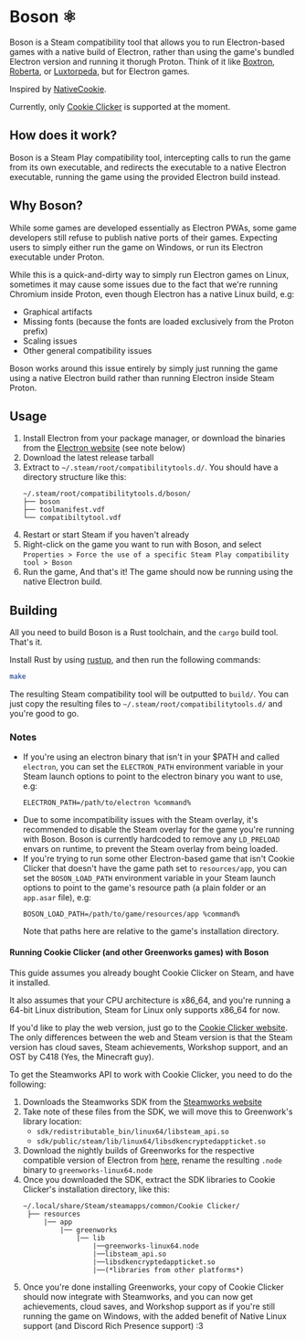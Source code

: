 # Boson ⚛️

Boson is a Steam compatibility tool that allows you to run Electron-based games with a native build of Electron,
rather than using the game's bundled Electron version and running it thorugh Proton.
Think of it like [Boxtron], [Roberta], or [Luxtorpeda], but for Electron games.

[Boxtron]: https://github.com/dreamer/boxtron
[Roberta]: https://github.com/dreamer/roberta
[Luxtorpeda]: https://github.com/dreamer/luxtorpeda

Inspired by [NativeCookie](https://github.com/Kesefon/NativeCookie/).

Currently, only [Cookie Clicker](https://orteil.dashnet.org/cookieclicker/) is supported at the moment.

## How does it work?

Boson is a Steam Play compatibility tool, intercepting calls to run the game from its own executable, and redirects
the executable to a native Electron executable, running the game using the provided Electron build instead.

## Why Boson?

While some games are developed essentially as Electron PWAs, some game developers still refuse to publish native ports of their games.
Expecting users to simply either run the game on Windows, or run its Electron executable under Proton.

While this is a quick-and-dirty way to simply run Electron games on Linux, sometimes it may cause some issues due to the fact that we're running Chromium
inside Proton, even though Electron has a native Linux build, e.g:

- Graphical artifacts
- Missing fonts (because the fonts are loaded exclusively from the Proton prefix)
- Scaling issues
- Other general compatibility issues

Boson works around this issue entirely by simply just running the game using a native Electron
build rather than running Electron inside Steam Proton.

## Usage

1. Install Electron from your package manager, or download the binaries from the [Electron website](https://www.electronjs.org/) (see note below)
2. Download the latest release tarball
3. Extract to `~/.steam/root/compatibilitytools.d/`. You should have a directory structure like this:
   ```
   ~/.steam/root/compatibilitytools.d/boson/
   ├── boson
   ├── toolmanifest.vdf
   └── compatibiltytool.vdf
   ```
4. Restart or start Steam if you haven't already
5. Right-click on the game you want to run with Boson, and select `Properties > Force the use of a specific Steam Play compatibility tool > Boson`
6. Run the game, And that's it! The game should now be running using the native Electron build.

## Building

All you need to build Boson is a Rust toolchain, and the `cargo` build tool. That's it.

Install Rust by using [rustup](https://rustup.rs/), and then run the following commands:

```sh
make
```

The resulting Steam compatibility tool will be outputted to `build/`. You can just copy the resulting files to `~/.steam/root/compatibilitytools.d/` and you're good to go.

### Notes

- If you're using an electron binary that isn't in your $PATH and called `electron`, you can set the `ELECTRON_PATH` environment variable in your Steam launch options to point to the electron binary you want to use, e.g:
  ```
  ELECTRON_PATH=/path/to/electron %command%
  ```
- Due to some incompatibility issues with the Steam overlay, it's recommended to disable the Steam overlay for the game you're running with Boson. Boson is currently hardcoded to remove any `LD_PRELOAD` envars on runtime, to prevent the Steam overlay from being loaded.
- If you're trying to run some other Electron-based game that isn't Cookie Clicker that doesn't have the game path set to `resources/app`, you can set the `BOSON_LOAD_PATH` environment variable in your Steam launch options to point to the game's resource path (a plain folder or an `app.asar` file), e.g:
  ```
  BOSON_LOAD_PATH=/path/to/game/resources/app %command%
  ```
  Note that paths here are relative to the game's installation directory.

#### Running Cookie Clicker (and other Greenworks games) with Boson

This guide assumes you already bought Cookie Clicker on Steam, and have it installed.

It also assumes that your CPU architecture is x86_64, and you're running a 64-bit Linux distribution, Steam for Linux only supports x86_64 for now.

If you'd like to play the web version, just go to the [Cookie Clicker website](https://orteil.dashnet.org/cookieclicker/).
The only differences between the web and Steam version is that the Steam version has cloud saves, Steam achievements, Workshop support, and an OST by C418 (Yes, the Minecraft guy).

To get the Steamworks API to work with Cookie Clicker, you need to do the following:

1. Downloads the Steamworks SDK from the [Steamworks website](https://partner.steamgames.com/downloads/list)
2. Take note of these files from the SDK, we will move this to Greenwork's library location:
   - `sdk/redistributable_bin/linux64/libsteam_api.so`
   - `sdk/public/steam/lib/linux64/libsdkencryptedappticket.so`
3. Download the nightly builds of Greenworks for the respective compatible version of Electron from [here](https://greenworks-prebuilds.armaldio.xyz/), rename the resulting `.node` binary to `greenworks-linux64.node`
4. Once you downloaded the SDK, extract the SDK libraries to Cookie Clicker's installation directory, like this:
   ```
   ~/.local/share/Steam/steamapps/common/Cookie Clicker/
    ├── resources
        |── app
            |── greenworks
                |── lib
                    |──greenworks-linux64.node
                    |──libsteam_api.so
                    |──libsdkencryptedappticket.so
                    |──(*libraries from other platforms*)
   ```
5. Once you're done installing Greenworks, your copy of Cookie Clicker should now integrate with Steamworks, and you can now get achievements, cloud saves, and Workshop support as if you're still running the game on Windows, with the added benefit of Native Linux support (and Discord Rich Presence support) :3
